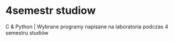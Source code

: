 # 4semestr studiow
C &amp; Python | Wybrane programy napisane na laboratoria podczas 4 semestru studiów

